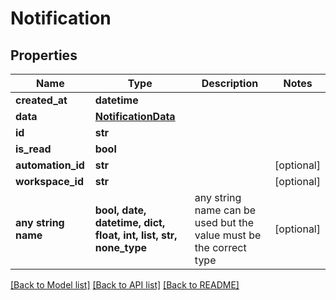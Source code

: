 # Notification


## Properties
Name | Type | Description | Notes
------------ | ------------- | ------------- | -------------
**created_at** | **datetime** |  | 
**data** | [**NotificationData**](NotificationData.md) |  | 
**id** | **str** |  | 
**is_read** | **bool** |  | 
**automation_id** | **str** |  | [optional] 
**workspace_id** | **str** |  | [optional] 
**any string name** | **bool, date, datetime, dict, float, int, list, str, none_type** | any string name can be used but the value must be the correct type | [optional]

[[Back to Model list]](../README.md#documentation-for-models) [[Back to API list]](../README.md#documentation-for-api-endpoints) [[Back to README]](../README.md)


